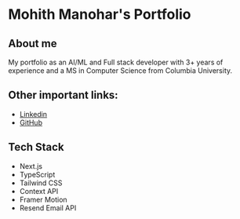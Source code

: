 # Mohith Manohar's Portfolio

## About me
My portfolio as an AI/ML and Full stack developer with 3+ years of experience and a MS in Computer Science from Columbia University.

## Other important links:
- [Linkedin](https://linkedin.com/in/mohithmanoharcu)
- [GitHub](https://github.com/mohith2017)


## Tech Stack

- Next.js
- TypeScript
- Tailwind CSS
- Context API
- Framer Motion
- Resend Email API



